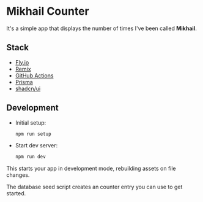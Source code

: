 # Mikhail Counter

It's a simple app that displays the number of times I've been called **Mikhail**.

## Stack

- [Fly.io](https://fly.io/)
- [Remix](https://remix.run/docs/)
- [GitHub Actions](https://github.com/features/actions)
- [Prisma](https://www.prisma.io/)
- [shadcn/ui](https://ui.shadcn.com/)

## Development

- Initial setup:

  ```sh
  npm run setup
  ```

- Start dev server:

  ```sh
  npm run dev
  ```

This starts your app in development mode, rebuilding assets on file changes.

The database seed script creates an counter entry you can use to get started.
